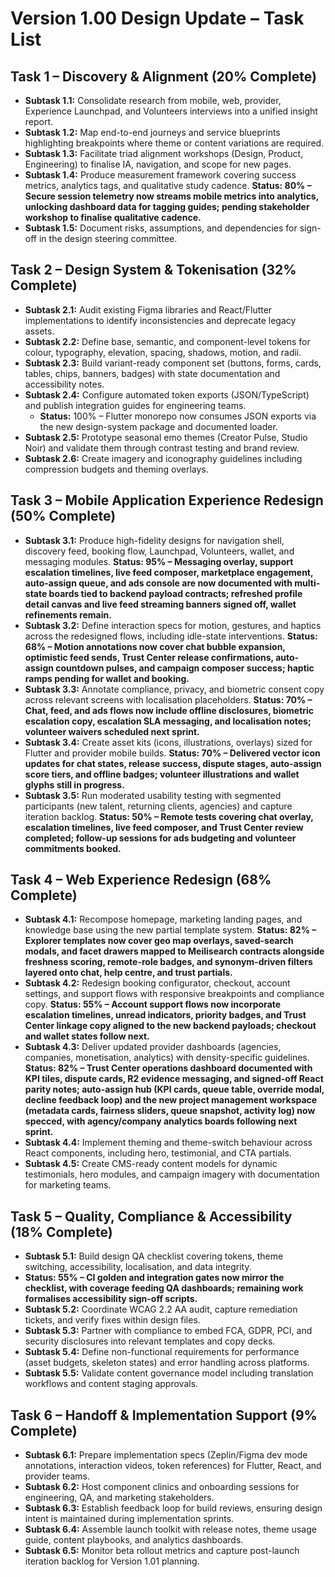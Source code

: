 # Version 1.00 Design Update – Task List

## Task 1 – Discovery & Alignment (20% Complete)
- **Subtask 1.1:** Consolidate research from mobile, web, provider, Experience Launchpad, and Volunteers interviews into a unified insight report.
- **Subtask 1.2:** Map end-to-end journeys and service blueprints highlighting breakpoints where theme or content variations are required.
- **Subtask 1.3:** Facilitate triad alignment workshops (Design, Product, Engineering) to finalise IA, navigation, and scope for new pages.
- **Subtask 1.4:** Produce measurement framework covering success metrics, analytics tags, and qualitative study cadence. **Status: 80% – Secure session telemetry now streams mobile metrics into analytics, unlocking dashboard data for tagging guides; pending stakeholder workshop to finalise qualitative cadence.**
- **Subtask 1.5:** Document risks, assumptions, and dependencies for sign-off in the design steering committee.

## Task 2 – Design System & Tokenisation (32% Complete)
- **Subtask 2.1:** Audit existing Figma libraries and React/Flutter implementations to identify inconsistencies and deprecate legacy assets.
- **Subtask 2.2:** Define base, semantic, and component-level tokens for colour, typography, elevation, spacing, shadows, motion, and radii.
- **Subtask 2.3:** Build variant-ready component set (buttons, forms, cards, tables, chips, banners, badges) with state documentation and accessibility notes.
- **Subtask 2.4:** Configure automated token exports (JSON/TypeScript) and publish integration guides for engineering teams.
  - **Status:** 100% – Flutter monorepo now consumes JSON exports via the new design-system package and documented loader.
- **Subtask 2.5:** Prototype seasonal emo themes (Creator Pulse, Studio Noir) and validate them through contrast testing and brand review.
- **Subtask 2.6:** Create imagery and iconography guidelines including compression budgets and theming overlays.

## Task 3 – Mobile Application Experience Redesign (50% Complete)
- **Subtask 3.1:** Produce high-fidelity designs for navigation shell, discovery feed, booking flow, Launchpad, Volunteers, wallet, and messaging modules. **Status: 95% – Messaging overlay, support escalation timelines, live feed composer, marketplace engagement, auto-assign queue, and ads console are now documented with multi-state boards tied to backend payload contracts; refreshed profile detail canvas and live feed streaming banners signed off, wallet refinements remain.**
- **Subtask 3.2:** Define interaction specs for motion, gestures, and haptics across the redesigned flows, including idle-state interventions. **Status: 68% – Motion annotations now cover chat bubble expansion, optimistic feed sends, Trust Center release confirmations, auto-assign countdown pulses, and campaign composer success; haptic ramps pending for wallet and booking.**
- **Subtask 3.3:** Annotate compliance, privacy, and biometric consent copy across relevant screens with localisation placeholders. **Status: 70% – Chat, feed, and ads flows now include offline disclosures, biometric escalation copy, escalation SLA messaging, and localisation notes; volunteer waivers scheduled next sprint.**
- **Subtask 3.4:** Create asset kits (icons, illustrations, overlays) sized for Flutter and provider mobile builds. **Status: 70% – Delivered vector icon updates for chat states, release success, dispute stages, auto-assign score tiers, and offline badges; volunteer illustrations and wallet glyphs still in progress.**
- **Subtask 3.5:** Run moderated usability testing with segmented participants (new talent, returning clients, agencies) and capture iteration backlog. **Status: 50% – Remote tests covering chat overlay, escalation timelines, live feed composer, and Trust Center review completed; follow-up sessions for ads budgeting and volunteer commitments booked.**

## Task 4 – Web Experience Redesign (68% Complete)
- **Subtask 4.1:** Recompose homepage, marketing landing pages, and knowledge base using the new partial template system. **Status: 82% – Explorer templates now cover geo map overlays, saved-search modals, and facet drawers mapped to Meilisearch contracts alongside freshness scoring, remote-role badges, and synonym-driven filters layered onto chat, help centre, and trust partials.**
- **Subtask 4.2:** Redesign booking configurator, checkout, account settings, and support flows with responsive breakpoints and compliance copy. **Status: 55% – Account support flows now incorporate escalation timelines, unread indicators, priority badges, and Trust Center linkage copy aligned to the new backend payloads; checkout and wallet states follow next.**
- **Subtask 4.3:** Deliver updated provider dashboards (agencies, companies, monetisation, analytics) with density-specific guidelines. **Status: 82% – Trust Center operations dashboard documented with KPI tiles, dispute cards, R2 evidence messaging, and signed-off React parity notes; auto-assign hub (KPI cards, queue table, override modal, decline feedback loop) and the new project management workspace (metadata cards, fairness sliders, queue snapshot, activity log) now specced, with agency/company analytics boards following next sprint.**
- **Subtask 4.4:** Implement theming and theme-switch behaviour across React components, including hero, testimonial, and CTA partials.
- **Subtask 4.5:** Create CMS-ready content models for dynamic testimonials, hero modules, and campaign imagery with documentation for marketing teams.

## Task 5 – Quality, Compliance & Accessibility (18% Complete)
- **Subtask 5.1:** Build design QA checklist covering tokens, theme switching, accessibility, localisation, and data integrity.
- **Status: 55% – CI golden and integration gates now mirror the checklist, with coverage feeding QA dashboards; remaining work formalises accessibility sign-off scripts.**
- **Subtask 5.2:** Coordinate WCAG 2.2 AA audit, capture remediation tickets, and verify fixes within design files.
- **Subtask 5.3:** Partner with compliance to embed FCA, GDPR, PCI, and security disclosures into relevant templates and copy decks.
- **Subtask 5.4:** Define non-functional requirements for performance (asset budgets, skeleton states) and error handling across platforms.
- **Subtask 5.5:** Validate content governance model including translation workflows and content staging approvals.

## Task 6 – Handoff & Implementation Support (9% Complete)
- **Subtask 6.1:** Prepare implementation specs (Zeplin/Figma dev mode annotations, interaction videos, token references) for Flutter, React, and provider teams.
- **Subtask 6.2:** Host component clinics and onboarding sessions for engineering, QA, and marketing stakeholders.
- **Subtask 6.3:** Establish feedback loop for build reviews, ensuring design intent is maintained during implementation sprints.
- **Subtask 6.4:** Assemble launch toolkit with release notes, theme usage guide, content playbooks, and analytics dashboards.
- **Subtask 6.5:** Monitor beta rollout metrics and capture post-launch iteration backlog for Version 1.01 planning.
